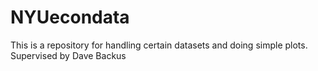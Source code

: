NYUecondata
===========

This is a repository for handling certain datasets and doing simple plots.  Supervised by Dave Backus
